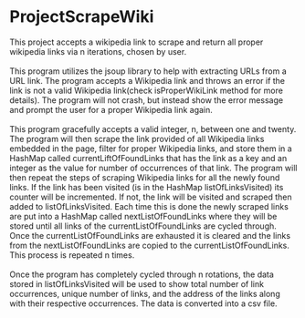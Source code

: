 # ProjectScrapeWiki
This project accepts a wikipedia link to scrape and return all proper wikipedia links via n iterations, chosen by user.\
\
This program utilizes the jsoup library to help with extracting URLs from a URL link. The program accepts a Wikipedia
link and throws an error if the link is not a valid Wikipedia link(check isProperWikiLink method for more details).
The program will not crash, but instead show the error message and prompt the user for a proper Wikipedia link again.\
\
This program gracefully accepts a valid integer, n, between one and twenty. The program will then scrape the link
provided of all Wikipedia links embedded in the page, filter for proper Wikipedia links, and store them in a HashMap
called currentLiftOfFoundLinks that has the link as a key and an integer as the value for number of occurrences of
that link. The program will then repeat the steps of scraping Wikipedia links for all the newly found links. If the
link has been visited (is in the HashMap listOfLinksVisited) its counter will be incremented. If not, the link will
be visited and scraped then added to listOfLinksVisited. Each time this is done the newly scraped links are put into
a HashMap called nextListOfFoundLinks where they will be stored until all links of the currentListOfFoundLinks are
cycled through. Once the currentListOfFoundLinks are exhausted it is cleared and the links from the
nextListOfFoundLinks are copied to the currentListOfFoundLinks. This process is repeated n times.\
\
Once the program has completely cycled through n rotations, the data stored in listOfLinksVisited will be used to show total number of
link occurrences, unique number of links, and the address of the links along with their respective occurrences. The
data is converted into a csv file.
